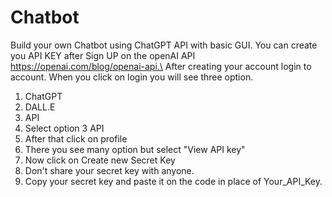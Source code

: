 # Chatbot
Build your own Chatbot using ChatGPT API with basic GUI.
You can create you API KEY after Sign UP on the openAI API https://openai.com/blog/openai-api.\
After creating your account login to account.
When you click on login you will see three option. 

1. ChatGPT
2. DALL.E
3. API
4. Select option 3 API
5. After that click on profile
6. There you see many option but select "View API key"
7. Now click on Create new Secret Key
8. Don't share your secret key with anyone.
9. Copy your secret key and paste it on the code in place of Your_API_Key.
